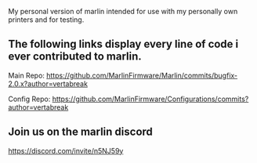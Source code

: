 My personal version of marlin intended for use with my personally own printers and for testing.

## The following links display every line of code i ever contributed to marlin.

Main Repo: https://github.com/MarlinFirmware/Marlin/commits/bugfix-2.0.x?author=vertabreak

Config Repo: https://github.com/MarlinFirmware/Configurations/commits?author=vertabreak

## Join us on the marlin discord
https://discord.com/invite/n5NJ59y
